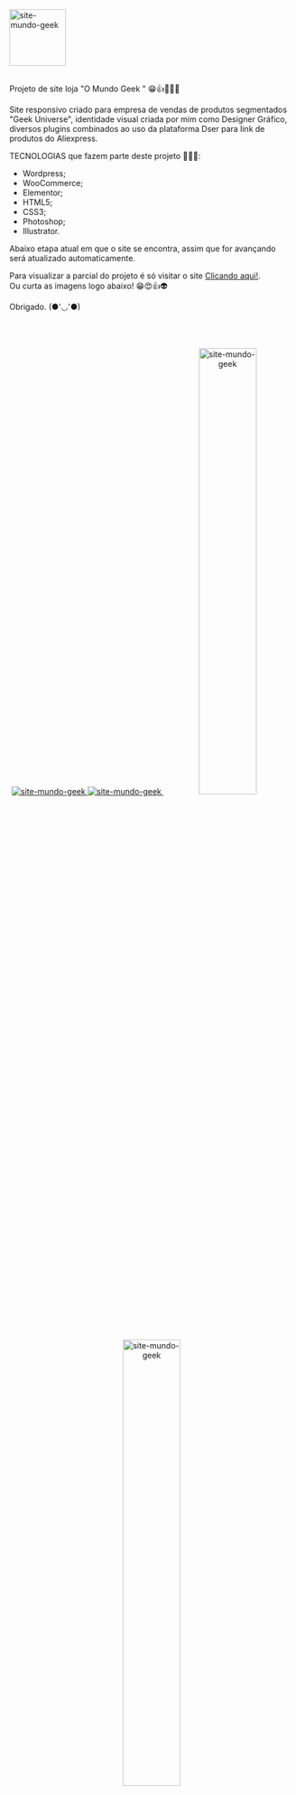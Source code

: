 <a target="_blank" href="https://www.omundogeek.com">
    <img width="100px" src="./imagens/favicon_2022_mundo_geek_2.png" alt="site-mundo-geek">
</a>
<br>
<br>

Projeto de site loja "O Mundo Geek " 😁👍🚀🧑‍🚀

Site responsivo criado para empresa de vendas de produtos segmentados "Geek Universe", identidade visual criada por mim como Designer Gráfico, diversos plugins combinados ao uso da plataforma Dser para link de produtos do Aliexpress.

TECNOLOGIAS que fazem parte deste projeto 🧑‍🚀🚀:

- Wordpress;
- WooCommerce;
- Elementor;
- HTML5;
- CSS3;
- Photoshop;
- Illustrator.


Abaixo etapa atual em que o site se encontra, assim que for avançando será atualizado automaticamente. <br>

Para visualizar a parcial do projeto é só visitar o site <a target="_blank" href="https://www.omundogeek.com"> Clicando aqui!</a>. <br>
Ou curta as imagens logo abaixo! 😁😍👍👽


Obrigado. (●'◡'●) 
<br>
<br>
<br>
<br>

<div align="center">
<a target="_blank" href="https://www.omundogeek.com">
    <img width="" src="./imagens/mockup.png" alt="site-mundo-geek">
    <img width="" src="./imagens/desktop.png" alt="site-mundo-geek">
    <img width="45%" src="./imagens/mobile-0.png" alt="site-mundo-geek">
    <img width="45%" src="./imagens/mobile-1.png" alt="site-mundo-geek">
</a>
<div/>

